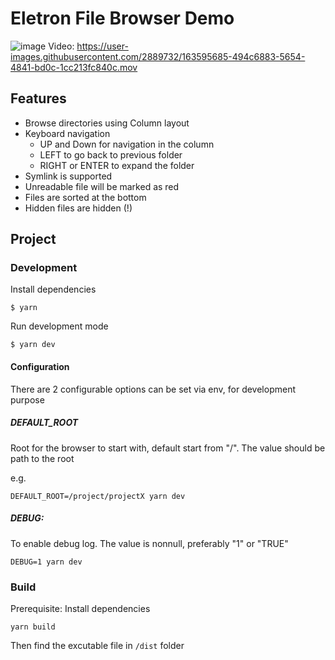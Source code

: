# Eletron File Browser Demo
![image](https://user-images.githubusercontent.com/2889732/163595054-5d9abbcd-ee75-4dea-9b54-4f22530636b7.png)
Video: https://user-images.githubusercontent.com/2889732/163595685-494c6883-5654-4841-bd0c-1cc213fc840c.mov

## Features
- Browse directories using Column layout
- Keyboard navigation
  -  UP and Down for navigation in the column
  -  LEFT to go back to previous folder
  -  RIGHT or ENTER to expand the folder
- Symlink is supported
- Unreadable file will be marked as red
- Files are sorted at the bottom
- Hidden files are hidden (!)

## Project

### Development

Install dependencies
```
$ yarn
```

Run development mode
```
$ yarn dev
```
#### Configuration
There are 2 configurable options can be set via env, for development purpose

##### DEFAULT_ROOT
Root for the browser to start with, default start from "/". The value should be path to the root

e.g.
```
DEFAULT_ROOT=/project/projectX yarn dev
```

##### DEBUG:
To enable debug log. The value is nonnull, preferably "1" or "TRUE"

```
DEBUG=1 yarn dev
```
### Build
Prerequisite: Install dependencies

```
yarn build
```
Then find the excutable file in `/dist` folder
